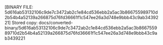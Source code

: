[BINARY FILE: 5d616ab53132106c9de7c3472ab2c1e84cd536ebb2a5ac3b866755989710d2b54b4a52139a266875d76fd36661f1c547ee26a3d748e9bbb43c9ab3439221]
Stored copy: docs/converted-binary/5d616ab53132106c9de7c3472ab2c1e84cd536ebb2a5ac3b866755989710d2b54b4a52139a266875d76fd36661f1c547ee26a3d748e9bbb43c9ab3439221
